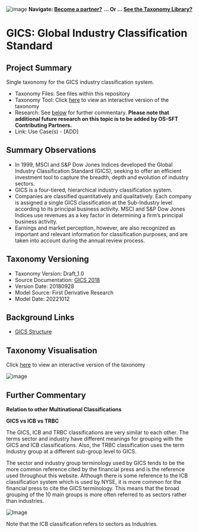 

![image](https://user-images.githubusercontent.com/112073913/188821900-0c411acf-fbdd-4163-adc9-3ba4e2be78df.png)
**Navigate: [Become a partner?](https://github.com/OS-SFT/06-COLLABORATORS-PARTNERS)**
**... Or ... [See the Taxonomy Library?](https://github.com/orgs/OS-SFT/projects/2)**

# GICS: Global Industry Classification Standard

## Project Summary

Single taxonomy for the GICS industry classification system.
- Taxonomy Files: See files within this repository
- Taxonomy Tool: Click [here](https://os-sft.solidatus.com/viewer/share/ljOQy4jwS4Sh3plxTRcNnYkXdnRH0k1L) to view an interactive version of the taxonomy
- Research: See [below](https://github.com/OS-SFT/Taxonomy-Mappings-Library/blob/main/Industry%20Classification%20Taxonomies/GICS/README.md#further-commentary) for further commentary. **Please note that additional future research on this topic is to be added by OS-SFT Contributing Partners.**
- Link: Use Case(s) - [ADD]

## Summary Observations

- In 1999, MSCI and S&P Dow Jones Indices developed the Global Industry Classification Standard (GICS), seeking to offer an efficient investment tool to capture the breadth, depth and evolution of industry sectors.
- GICS is a four-tiered, hierarchical industry classification system.
- Companies are classified quantitatively and qualitatively. Each company is assigned a single GICS classification at the Sub-Industry level according to its principal business activity. MSCI and S&P Dow Jones Indices use revenues as a key factor in determining a firm’s principal business activity.
- Earnings and market perception, however, are also recognized as important and relevant information for classification purposes, and are taken into account during the annual review process.

## Taxonomy Versioning

- Taxonomy Version: Draft_1.0
- Source Documentation: [GICS 2018](https://www.msci.com/documents/1296102/11185224/Effective+until+March+17%2C+2023.xlsx/9666eafc-5dff-7a72-721e-7f81bc14dbab?t=1679088582735)
- Version Date: 20180928
- Model Source: First Derivative Research
- Model Date: 20221012

## Background Links

- [GICS Structure](https://www.spglobal.com/spdji/en/landing/topic/gics/)

##  Taxonomy Visualisation

Click [here](https://os-sft.solidatus.com/viewer/share/ljOQy4jwS4Sh3plxTRcNnYkXdnRH0k1L) to view an interactive version of the taxonomy

![image](https://github.com/OS-SFT/Taxonomy-Mappings-Library/assets/112079442/88469876-ff1c-4333-86e0-82f25c99acc8)

## Further Commentary

**Relation to other Multinational Classifications**

**GICS vs ICB vs TRBC**

The GICS, ICB and TRBC classifications are very similar to each other. The terms sector and industry have different meanings for grouping with the GICS and ICB classifications. Also, the TRBC classification uses the term Industry group at a different sub-group level to GICS.

The sector and industry group terminology used by GICS tends to be the more common reference cited by the financial press and is the reference used throughout this website. Although there is some reference to the ICB classification system which is used by NYSE, it is more common for the financial press to cite the GICS terminology. This means that the broad grouping of the 10 main groups is more often referred to as sectors rather than industries.

![Image](https://user-images.githubusercontent.com/113118809/191490671-bf7ae8d7-0112-4607-8004-f12d30b1c27a.png)

Note that the ICB classification refers to sectors as Industries.
